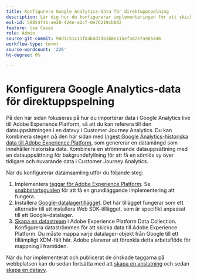 ```yaml
---
title: Konfigurera Google Analytics-data för direktuppspelning
description: Lär dig hur du konfigurerar implementeringen för att skicka ett Google-datalager till Adobe Experience Platform
exl-id: 58854f4b-ae28-424e-a2cf-0e76219cb802
feature: Use Cases
role: Admin
source-git-commit: 90d1c51c11f0ab4d7d61b8e115efa8257a985446
workflow-type: tm+mt
source-wordcount: '226'
ht-degree: 0%

---
```


# Konfigurera Google Analytics-data för direktuppspelning

På den här sidan fokuseras på hur du importerar data i Google Analytics live till Adobe Experience Platform, så att du kan referera till den datauppsättningen i en datavy i Customer Journey Analytics. Du kan kombinera stegen på den här sidan med [Ingest Google Analytics-historiska data till Adobe Experience Platform](backfill.md), som genererar en datamängd som innehåller historiska data. Kombinera en strömmande datauppsättning med en datauppsättning för bakgrundsfyllning för att få en sömlös vy över tidigare och nuvarande data i Customer Journey Analytics.

När du konfigurerar datainsamling utför du följande steg:

1. Implementera [taggar för Adobe Experience Platform](https://experienceleague.adobe.com/docs/experience-platform/tags/home.html). Se [snabbstartsguiden](https://experienceleague.adobe.com/docs/experience-platform/tags/get-started/quick-start.html) för att få en grundläggande implementering att fungera.
1. Installera [Google-datalagertillägget](https://experienceleague.adobe.com/docs/experience-platform/tags/extensions/adobe/google-data-layer/overview.html). Det här tillägget fungerar som ett alternativ till att installera Web SDK-tillägget, som är specifikt anpassat till ett Google-datalager.
1. [Skapa en datastream](https://experienceleague.adobe.com/docs/experience-platform/edge/datastreams/overview.html) i Adobe Experience Platform Data Collection. Konfigurera dataströmmen för att skicka data till Adobe Experience Platform. Du måste mappa varje datalager-objekt från Google till ett tillämpligt XDM-fält här. Adobe planerar att förenkla detta arbetsflöde för mappning i framtiden.

När du har implementerat och publicerat de önskade taggarna på webbplatsen kan du sedan fortsätta med att [skapa en anslutning](/help/connections/create-connection.md) och sedan [skapa en datavy](/help/data-views/create-dataview.md).

